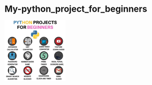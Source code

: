 # My-python_project_for_beginners


<img src="https://github.com/jcombari/My-python_project_for_beginners/blob/main/img/A%20set%20of%20Python%20project%20ideas%20for%20beginners!.jpg" width="200" height="200" alt="A 200x200 image">
